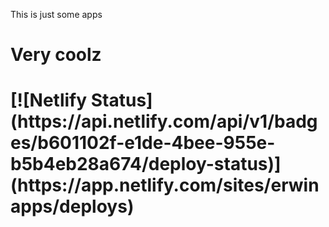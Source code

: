 This is just some apps
<h1/>Very coolz<h1/>
[![Netlify Status](https://api.netlify.com/api/v1/badges/b601102f-e1de-4bee-955e-b5b4eb28a674/deploy-status)](https://app.netlify.com/sites/erwinapps/deploys)
